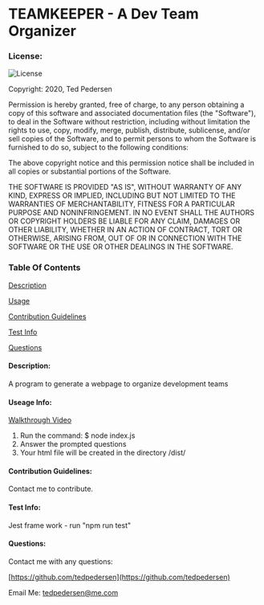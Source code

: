 # TEAMKEEPER - A Dev Team Organizer
### License:
![License](https://img.shields.io/badge/License-MIT-blue.svg "License Badge")

Copyright: 2020, Ted Pedersen

Permission is hereby granted, free of charge, to any person obtaining a copy of this software and associated documentation files (the "Software"), to deal in the Software without restriction, including without limitation the rights to use, copy, modify, merge, publish, distribute, sublicense, and/or sell copies of the Software, and to permit persons to whom the Software is furnished to do so, subject to the following conditions:

The above copyright notice and this permission notice shall be included in all copies or substantial portions of the Software.

THE SOFTWARE IS PROVIDED "AS IS", WITHOUT WARRANTY OF ANY KIND, EXPRESS OR IMPLIED, INCLUDING BUT NOT LIMITED TO THE WARRANTIES OF MERCHANTABILITY, FITNESS FOR A PARTICULAR PURPOSE AND NONINFRINGEMENT. IN NO EVENT SHALL THE AUTHORS OR COPYRIGHT HOLDERS BE LIABLE FOR ANY CLAIM, DAMAGES OR OTHER LIABILITY, WHETHER IN AN ACTION OF CONTRACT, TORT OR OTHERWISE, ARISING FROM, OUT OF OR IN CONNECTION WITH THE SOFTWARE OR THE USE OR OTHER DEALINGS IN THE SOFTWARE.


### Table Of Contents

[Description](#description)

[Usage](#usage-info)

[Contribution Guidelines](#contribution-guidelines)

[Test Info](#test-info)

[Questions](#questions)

#### Description:

A program to generate a webpage to organize development teams

#### Useage Info:

[Walkthrough Video](https://drive.google.com/file/d/1dvp7PnHZiyGPXFwbLAN6rpnlrYTFINhi/view)

1. Run the command: $ node index.js
2. Answer the prompted questions
3. Your html file will be created in the directory /dist/

#### Contribution Guidelines:

Contact me to contribute.

#### Test Info:

Jest frame work - run "npm run test"

#### Questions:

Contact me with any questions:

[https://github.com/tedpedersen](https://github.com/tedpedersen)


Email Me: tedpedersen@me.com